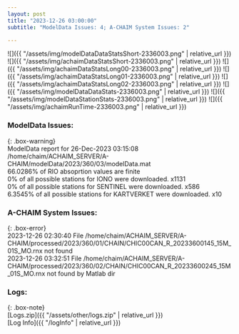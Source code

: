 ```yaml
---
layout: post
title: "2023-12-26 03:00:00"
subtitle: "ModelData Issues: 4; A-CHAIM System Issues: 2"

---
```


![]({{ "/assets/img/modelDataDataStatsShort-2336003.png" | relative_url }})
![]({{ "/assets/img/achaimDataStatsShort-2336003.png" | relative_url }})
![]({{ "/assets/img/achaimDataStatsLong00-2336003.png" | relative_url }})
![]({{ "/assets/img/achaimDataStatsLong01-2336003.png" | relative_url }})
![]({{ "/assets/img/achaimDataStatsLong02-2336003.png" | relative_url }})
![]({{ "/assets/img/modelDataDataStats-2336003.png" | relative_url }})
![]({{ "/assets/img/modelDataStationStats-2336003.png" | relative_url }})
![]({{ "/assets/img/achaimRunTime-2336003.png" | relative_url }})


### ModelData Issues:  
  
{: .box-warning}  
 ModelData report for 26-Dec-2023 03:15:08   
 /home/chaim/ACHAIM_SERVER/A-CHAIM/modelData/2023/360/03/modelData.mat   
 66.0286% of RIO absoprtion values are finite   
 0% of all possible stations for IONO were downloaded. x1131   
 0% of all possible stations for SENTINEL were downloaded. x586   
 6.3545% of all possible stations for KARTVERKET were downloaded. x10   
  
### A-CHAIM System Issues:  
  
{: .box-error}  
2023-12-26 02:30:40 File /home/chaim/ACHAIM_SERVER/A-CHAIM/processed/2023/360/01/CHAIN/CHIC00CAN_R_20233600145_15M_01S_MO.rnx not found  
2023-12-26 03:32:51 File /home/chaim/ACHAIM_SERVER/A-CHAIM/processed/2023/360/02/CHAIN/CHIC00CAN_R_20233600245_15M_01S_MO.rnx not found by Matlab dir  

### Logs:  
  
{: .box-note}  
[Logs.zip]({{ "/assets/other/logs.zip" | relative_url }})  
[Log Info]({{ "/logInfo" | relative_url }})  
